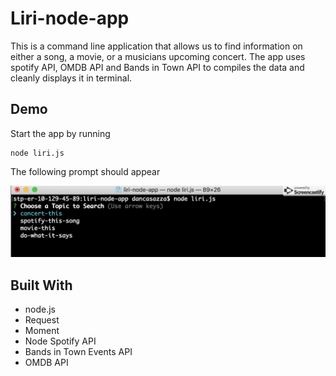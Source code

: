 # Liri-node-app

This is a command line application that allows us to find information on either a song, a movie, or a musicians upcoming concert. The app uses spotify API, OMDB API and Bands in Town API to compiles the data and cleanly displays it in terminal.

## Demo

Start the app by running

```
node liri.js 
```
The following prompt should appear

![start prompt](/images/startPrompt.png)

## Built With

* node.js
* Request
* Moment
* Node Spotify API
* Bands in Town Events API
* OMDB API